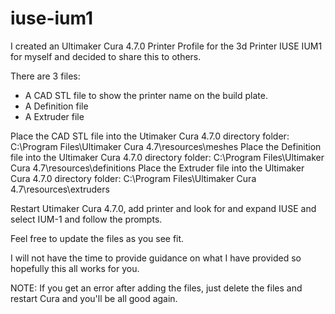 # iuse-ium1

I created an Ultimaker Cura 4.7.0 Printer Profile for the 3d Printer IUSE IUM1 for myself and decided to share this to others.

There are 3 files:
  - A CAD STL file to show the printer name on the build plate.
  - A Definition file
  - A Extruder file
  
Place the CAD STL file into the Utimaker Cura 4.7.0 directory folder: C:\Program Files\Ultimaker Cura 4.7\resources\meshes
Place the Definition file into the Ultimaker Cura 4.7.0 directory folder: C:\Program Files\Ultimaker Cura 4.7\resources\definitions
Place the Extruder file into the Ultimaker Cura 4.7.0 directory folder: C:\Program Files\Ultimaker Cura 4.7\resources\extruders

Restart Utimaker Cura 4.7.0, add printer and look for and expand IUSE and select IUM-1 and follow the prompts.

Feel free to update the files as you see fit.

I will not have the time to provide guidance on what I have provided so hopefully this all works for you.

NOTE: If you get an error after adding the files, just delete the files and restart Cura and you'll be all good again.
